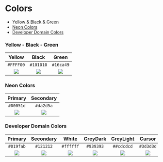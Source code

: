 # Colors

- [Yellow & Black & Green](#yellow---black---green)  
- [Neon Colors](#neon-colors)  
- [Developer Domain Colors](#developer-domain-colors)  

### Yellow - Black - Green

Yellow | Black | Green
:-------: | :-------: | :-------:
`#FFFF00` | `#101010` | `#16ca49`
<img src="https://www.colorbook.io/imagecreator.php?hex=FFFF00&width=50&height=50"> | <img src="https://www.colorbook.io/imagecreator.php?hex=101010&width=50&height=50"> | <img src="https://www.colorbook.io/imagecreator.php?hex=16ca49&width=50&height=50">


### Neon Colors

Primary | Secondary
:-------: | :-------:
`#00051d` | `#da2d5a`
<img src="https://www.colorbook.io/imagecreator.php?hex=00051d&width=50&height=50"> | <img src="https://www.colorbook.io/imagecreator.php?hex=da2d5a&width=50&height=50">


### Developer Domain Colors

Primary | Secondary | White | GreyDark | GreyLight | Cursor
:-------: | :-------: | :-------: | :-------: | :-------: | :-------:
`#019fab` | `#121212` | `#ffffff` | `#939393` | `##cdcdcd` | `#3d3d3d`
<img src="https://www.colorbook.io/imagecreator.php?hex=019fab&width=50&height=50"> | <img src="https://www.colorbook.io/imagecreator.php?hex=121212&width=50&height=50"> | <img src="https://www.colorbook.io/imagecreator.php?hex=ffffff&width=50&height=50"> | <img src="https://www.colorbook.io/imagecreator.php?hex=939393&width=50&height=50"> | <img src="https://www.colorbook.io/imagecreator.php?hex=cdcdcd&width=50&height=50"> | <img src="https://www.colorbook.io/imagecreator.php?hex=3d3d3d&width=50&height=50">
